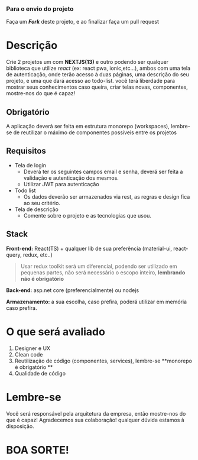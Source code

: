 ### Para o envio do projeto
Faça um ***Fork*** deste projeto, e ao finalizar faça um pull request


# Descrição

Crie 2 projetos um com **NEXTJS(13)** e outro podendo ser qualquer biblioteca que utilize *react* (ex: react pwa, ionic,etc...), ambos com uma tela de autenticação, onde terão acesso à duas páginas, uma descrição do seu projeto, e uma que dará acesso ao todo-list.
você terá liberdade para mostrar seus conhecimentos caso queira, criar telas novas, componentes, mostre-nos do que é capaz!

## Obrigatório

A aplicação deverá ser feita em estrutura monorepo (workspaces),
lembre-se de reutilizar o máximo de componentes possíveis entre os projetos  

## Requisitos
 
 - Tela de login
	 - Deverá ter os seguintes campos email e senha, deverá ser feita a validação e autenticação dos mesmos.
	 - Utilizar JWT para autenticação 
 - Todo list
	 - Os dados deverão ser armazenados via rest, as regras e design fica ao seu critério.
 - Tela de descrição
	 - Comente sobre o projeto e as tecnologias que usou.  

## Stack  

**Front-end:** React(TS) + qualquer lib de sua preferência (material-ui, react-query, redux, etc..) 

> Usar redux toolkit será um diferencial, podendo ser utilizado em pequenas partes, não será necessário o escopo inteiro, **lembrando não é obrigatório** 


**Back-end:** asp.net core (preferencialmente) ou nodejs  

**Armazenamento:** a sua escolha, caso prefira, poderá utilizar em memória caso prefira.

  # O que será avaliado
  

 1. Designer e UX
 2. Clean code
 3. Reutilização de código (componentes, services), lembre-se **monorepo é obrigatório **
 4. Qualidade de código

 # Lembre-se
 Você será responsável pela arquitetura da empresa, então mostre-nos do que é capaz!
 Agradecemos sua colaboração! qualquer dúvida estamos à disposição.

# BOA SORTE! 

 
  
<!-- https://stackedit.io/app -->
<!-- https://stackedit.io/app -->